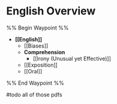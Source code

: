 # English Overview

%% Begin Waypoint %%
- **[[English]]**
	- [[Biases]]
	- **Comprehension**
		- [[Irony (Unusual yet Effective)]]
	- [[Exposition]]
	- [[Oral]]

%% End Waypoint %%

#todo all of those pdfs